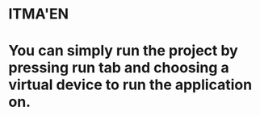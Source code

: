 # ITMA'EN 
# You can simply run the project by pressing run tab and choosing a virtual device to run the application on. 
